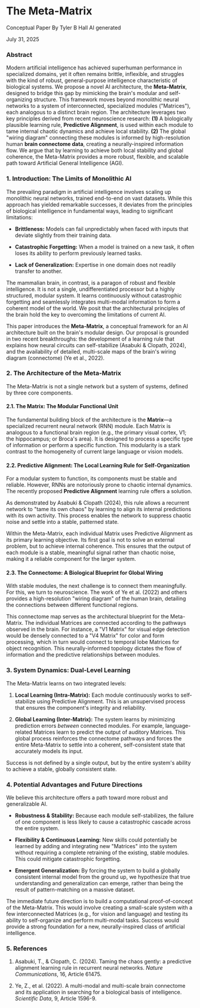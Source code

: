 # The Meta-Matrix

Conceptual Paper
By Tyler B Hall AI generated

July 31, 2025

### Abstract

Modern artificial intelligence has achieved superhuman performance in specialized domains, yet it often remains brittle, inflexible, and struggles with the kind of robust, general-purpose intelligence characteristic of biological systems. We propose a novel AI architecture, the **Meta-Matrix**, designed to bridge this gap by mimicking the brain's modular and self-organizing structure. This framework moves beyond monolithic neural networks to a system of interconnected, specialized modules ("Matrices"), each analogous to a distinct brain region. The architecture leverages two key principles derived from recent neuroscience research: **(1)** A biologically plausible learning rule, **Predictive Alignment**, is used within each module to tame internal chaotic dynamics and achieve local stability. **(2)** The global "wiring diagram" connecting these modules is informed by high-resolution human **brain connectome data**, creating a neurally-inspired information flow. We argue that by learning to achieve both local stability and global coherence, the Meta-Matrix provides a more robust, flexible, and scalable path toward Artificial General Intelligence (AGI).

### 1. Introduction: The Limits of Monolithic AI

The prevailing paradigm in artificial intelligence involves scaling up monolithic neural networks, trained end-to-end on vast datasets. While this approach has yielded remarkable successes, it deviates from the principles of biological intelligence in fundamental ways, leading to significant limitations:

- **Brittleness:** Models can fail unpredictably when faced with inputs that deviate slightly from their training data.
    
- **Catastrophic Forgetting:** When a model is trained on a new task, it often loses its ability to perform previously learned tasks.
    
- **Lack of Generalization:** Expertise in one domain does not readily transfer to another.
    

The mammalian brain, in contrast, is a paragon of robust and flexible intelligence. It is not a single, undifferentiated processor but a highly structured, modular system. It learns continuously without catastrophic forgetting and seamlessly integrates multi-modal information to form a coherent model of the world. We posit that the architectural principles of the brain hold the key to overcoming the limitations of current AI.

This paper introduces the **Meta-Matrix**, a conceptual framework for an AI architecture built on the brain's modular design. Our proposal is grounded in two recent breakthroughs: the development of a learning rule that explains how neural circuits can self-stabilize (Asabuki & Clopath, 2024), and the availability of detailed, multi-scale maps of the brain's wiring diagram (connectome) (Ye et al., 2022).

### 2. The Architecture of the Meta-Matrix

The Meta-Matrix is not a single network but a system of systems, defined by three core components.

#### 2.1. The Matrix: The Modular Functional Unit

The fundamental building block of the architecture is the **Matrix**—a specialized recurrent neural network (RNN) module. Each Matrix is analogous to a functional brain region (e.g., the primary visual cortex, V1; the hippocampus; or Broca's area). It is designed to process a specific type of information or perform a specific function. This modularity is a stark contrast to the homogeneity of current large language or vision models.

#### 2.2. Predictive Alignment: The Local Learning Rule for Self-Organization

For a modular system to function, its components must be stable and reliable. However, RNNs are notoriously prone to chaotic internal dynamics. The recently proposed **Predictive Alignment** learning rule offers a solution.

As demonstrated by Asabuki & Clopath (2024), this rule allows a recurrent network to "tame its own chaos" by learning to align its internal predictions with its own activity. This process enables the network to suppress chaotic noise and settle into a stable, patterned state.

Within the Meta-Matrix, each individual Matrix uses Predictive Alignment as its primary learning objective. Its first goal is not to solve an external problem, but to achieve internal coherence. This ensures that the output of each module is a stable, meaningful signal rather than chaotic noise, making it a reliable component for the larger system.

#### 2.3. The Connectome: A Biological Blueprint for Global Wiring

With stable modules, the next challenge is to connect them meaningfully. For this, we turn to neuroscience. The work of Ye et al. (2022) and others provides a high-resolution "wiring diagram" of the human brain, detailing the connections between different functional regions.

This connectome map serves as the architectural blueprint for the Meta-Matrix. The individual Matrices are connected according to the pathways observed in the brain. For instance, a "V1 Matrix" for visual edge detection would be densely connected to a "V4 Matrix" for color and form processing, which in turn would connect to temporal lobe Matrices for object recognition. This neurally-informed topology dictates the flow of information and the predictive relationships between modules.

### 3. System Dynamics: Dual-Level Learning

The Meta-Matrix learns on two integrated levels:

1. **Local Learning (Intra-Matrix):** Each module continuously works to self-stabilize using Predictive Alignment. This is an unsupervised process that ensures the component's integrity and reliability.
    
2. **Global Learning (Inter-Matrix):** The system learns by minimizing prediction errors _between_ connected modules. For example, language-related Matrices learn to predict the output of auditory Matrices. This global process reinforces the connectome pathways and forces the entire Meta-Matrix to settle into a coherent, self-consistent state that accurately models its input.
    

Success is not defined by a single output, but by the entire system's ability to achieve a stable, globally consistent state.

### 4. Potential Advantages and Future Directions

We believe this architecture offers a path toward more robust and generalizable AI.

- **Robustness & Stability:** Because each module self-stabilizes, the failure of one component is less likely to cause a catastrophic cascade across the entire system.
    
- **Flexibility & Continuous Learning:** New skills could potentially be learned by adding and integrating new "Matrices" into the system without requiring a complete retraining of the existing, stable modules. This could mitigate catastrophic forgetting.
    
- **Emergent Generalization:** By forcing the system to build a globally consistent internal model from the ground up, we hypothesize that true understanding and generalization can emerge, rather than being the result of pattern-matching on a massive dataset.
    

The immediate future direction is to build a computational proof-of-concept of the Meta-Matrix. This would involve creating a small-scale system with a few interconnected Matrices (e.g., for vision and language) and testing its ability to self-organize and perform multi-modal tasks. Success would provide a strong foundation for a new, neurally-inspired class of artificial intelligence.

### 5. References

1. Asabuki, T., & Clopath, C. (2024). Taming the chaos gently: a predictive alignment learning rule in recurrent neural networks. _Nature Communications_, 16, Article 61475.
    
2. Ye, Z., et al. (2022). A multi-modal and multi-scale brain connectome and its application in searching for a biological basis of intelligence. _Scientific Data_, 9, Article 1596-9.